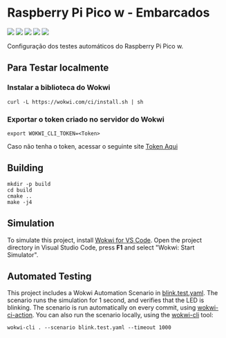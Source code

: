 # Raspberry Pi Pico w - Embarcados

![](../../actions/workflows/atividade-1.yml/badge.svg)
![](../../actions/workflows/atividade-2.yml/badge.svg)
![](../../actions/workflows/atividade-3.yml/badge.svg)
![](../../actions/workflows/atividade-4.yml/badge.svg)
![](../../actions/workflows/atividade-5.yml/badge.svg)

Configuração dos testes automáticos do Raspberry Pi Pico w.

## Para Testar localmente

### Instalar a biblioteca do Wokwi
```
curl -L https://wokwi.com/ci/install.sh | sh
```

### Exportar o token criado no servidor do Wokwi
```
export WOKWI_CLI_TOKEN=<Token>
```
Caso não tenha o token, acessar o seguinte site [Token Aqui](https://wokwi.com/dashboard/ci)

## Building

```
mkdir -p build
cd build
cmake ..
make -j4
```

## Simulation

To simulate this project, install [Wokwi for VS Code](https://marketplace.visualstudio.com/items?itemName=wokwi.wokwi-vscode). Open the project directory in Visual Studio Code, press **F1** and select "Wokwi: Start Simulator".

## Automated Testing

This project includes a Wokwi Automation Scenario in [blink.test.yaml](blink.test.yaml). The scenario runs the simulation for 1 second, and verifies that the LED is blinking. The scenario is run automatically on every commit, using [wokwi-ci-action](https://github.com/wokwi/wokwi-ci-action). You can also run the scenario locally, using the [wokwi-cli](https://github.com/wokwi/wokwi-cli) tool:

```
wokwi-cli . --scenario blink.test.yaml --timeout 1000
```
